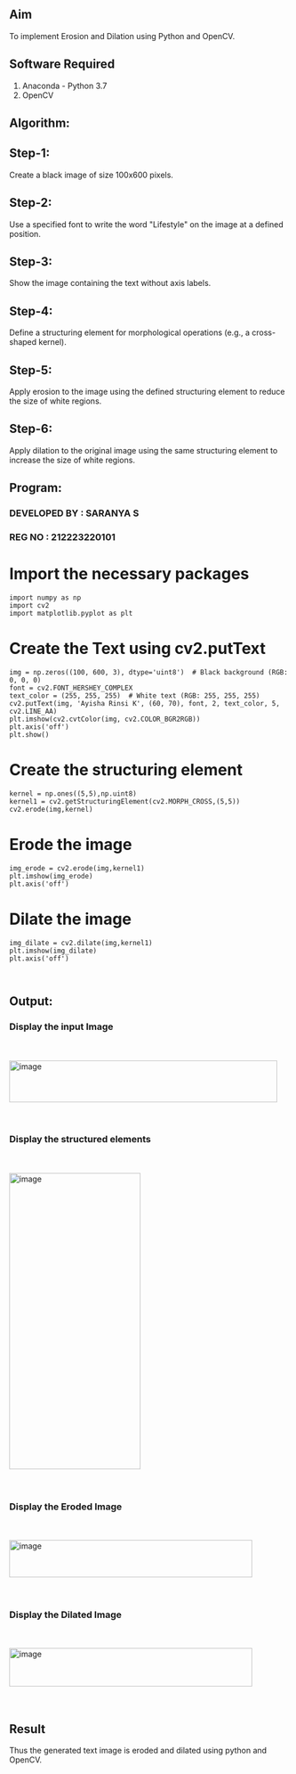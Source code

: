 ## Aim
To implement Erosion and Dilation using Python and OpenCV.
## Software Required
1. Anaconda - Python 3.7
2. OpenCV
## Algorithm:
## Step-1:
Create a black image of size 100x600 pixels.

## Step-2:
Use a specified font to write the word "Lifestyle" on the image at a defined position.

## Step-3:
Show the image containing the text without axis labels.

## Step-4:
Define a structuring element for morphological operations (e.g., a cross-shaped kernel).

## Step-5:
Apply erosion to the image using the defined structuring element to reduce the size of white regions.

## Step-6:
Apply dilation to the original image using the same structuring element to increase the size of white regions.

 
## Program:
### DEVELOPED BY : SARANYA S
### REG NO : 212223220101

# Import the necessary packages
```
import numpy as np
import cv2
import matplotlib.pyplot as plt
```

# Create the Text using cv2.putText
```
img = np.zeros((100, 600, 3), dtype='uint8')  # Black background (RGB: 0, 0, 0)
font = cv2.FONT_HERSHEY_COMPLEX
text_color = (255, 255, 255)  # White text (RGB: 255, 255, 255)
cv2.putText(img, 'Ayisha Rinsi K', (60, 70), font, 2, text_color, 5, cv2.LINE_AA)
plt.imshow(cv2.cvtColor(img, cv2.COLOR_BGR2RGB))
plt.axis('off')
plt.show()
```


# Create the structuring element

```
kernel = np.ones((5,5),np.uint8)
kernel1 = cv2.getStructuringElement(cv2.MORPH_CROSS,(5,5))
cv2.erode(img,kernel)
```

# Erode the image
```
img_erode = cv2.erode(img,kernel1)
plt.imshow(img_erode)
plt.axis('off')
```



# Dilate the image

```
img_dilate = cv2.dilate(img,kernel1)
plt.imshow(img_dilate)
plt.axis('off')



```
## Output:

### Display the input Image
<br>
<br>
<img width="482" height="75" alt="image" src="https://github.com/user-attachments/assets/57348416-2e95-4c41-adcf-55c595869698" />


<br>
<br>
<br>

### Display the structured elements
<br>
<br>
<img width="236" height="532" alt="image" src="https://github.com/user-attachments/assets/95605bff-37cf-433a-97cc-c7b98cb0467d" />


<br>
<br>
<br>


### Display the Eroded Image
<br>
<br>
<img width="437" height="67" alt="image" src="https://github.com/user-attachments/assets/76c7f404-4416-4680-91ad-e97f09d02c62" />



<br>
<br>
<br>

### Display the Dilated Image
<br>
<br>
<img width="437" height="69" alt="image" src="https://github.com/user-attachments/assets/7995b3ce-6311-4fcf-93cb-816bdbc7bda6" />




<br>
<br>
<br>

## Result
Thus the generated text image is eroded and dilated using python and OpenCV.
